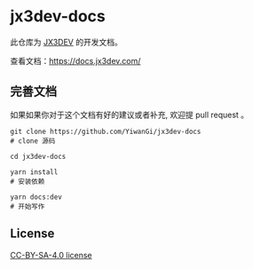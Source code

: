 # jx3dev-docs

此仓库为 [JX3DEV](https://www.jx3dev.com/) 的开发文档。

查看文档：<https://docs.jx3dev.com/>

## 完善文档

如果如果你对于这个文档有好的建议或者补充, 欢迎提 pull request 。

```shell
git clone https://github.com/YiwanGi/jx3dev-docs
# clone 源码

cd jx3dev-docs

yarn install
# 安装依赖

yarn docs:dev
# 开始写作
```

## License

[CC-BY-SA-4.0 license](LICENSE)
